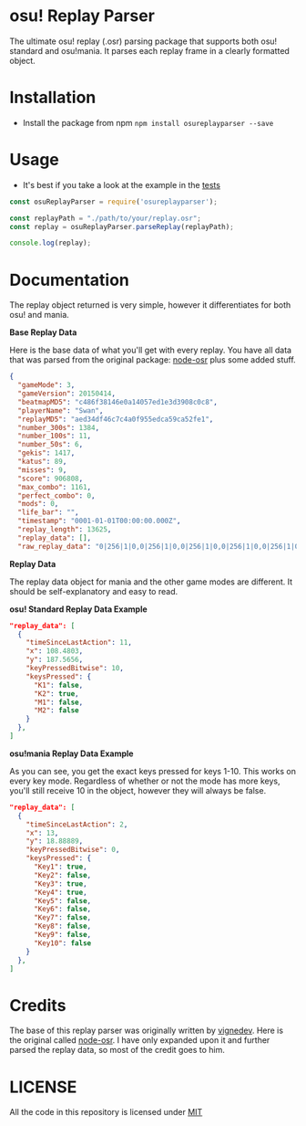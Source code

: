# osu! Replay Parser
The ultimate osu! replay (.osr) parsing package that supports both osu! standard and osu!mania. It parses each replay frame in a clearly formatted object.

# Installation
* Install the package from npm `npm install osureplayparser --save`

# Usage
* It's best if you take a look at the example in the [tests](https://github.com/Swan/osuReplayParser/blob/master/tests/test-suite.js)
```js
const osuReplayParser = require('osureplayparser');

const replayPath = "./path/to/your/replay.osr";
const replay = osuReplayParser.parseReplay(replayPath);

console.log(replay);
```

# Documentation
The replay object returned is very simple, however it differentiates for both osu! and mania.

**Base Replay Data**

Here is the base data of what you'll get with every replay. You have all data that was parsed from the original package: [node-osr](https://github.com/vignedev/node-osr) plus some added stuff.
```json
{
  "gameMode": 3,
  "gameVersion": 20150414,
  "beatmapMD5": "c486f38146e0a14057ed1e3d3908c0c8",
  "playerName": "Swan",
  "replayMD5": "aed34df46c7c4a0f955edca59ca52fe1",
  "number_300s": 1384,
  "number_100s": 11,
  "number_50s": 6,
  "gekis": 1417,
  "katus": 89,
  "misses": 9,
  "score": 906808,
  "max_combo": 1161,
  "perfect_combo": 0,
  "mods": 0,
  "life_bar": "",
  "timestamp": "0001-01-01T00:00:00.000Z",
  "replay_length": 13625,
  "replay_data": [],
  "raw_replay_data": "0|256|1|0,0|256|1|0,0|256|1|0,0|256|1|0,0|256|1|0,0|256|1|0,0|256|1|0,0|256|1|0,0|256|1|0,0|256|1|0,0|256|1|0...."
```

**Replay Data**

The replay data object for mania and the other game modes are different. It should be self-explanatory and easy to read.

**osu! Standard Replay Data Example**

```json
"replay_data": [
  {
    "timeSinceLastAction": 11,
    "x": 108.4803,
    "y": 187.5656,
    "keyPressedBitwise": 10,
    "keysPressed": {
      "K1": false,
      "K2": true,
      "M1": false,
      "M2": false
    }
  },
]
```    

**osu!mania Replay Data Example**

As you can see, you get the exact keys pressed for keys 1-10. This works on every key mode. Regardless of whether or not the mode has more keys, you'll still receive 10 in the object, however they will always be false.

```json
"replay_data": [
  {
    "timeSinceLastAction": 2,
    "x": 13,
    "y": 18.88889,
    "keyPressedBitwise": 0,
    "keysPressed": {
      "Key1": true,
      "Key2": false,
      "Key3": true,
      "Key4": true,
      "Key5": false,
      "Key6": false,
      "Key7": false,
      "Key8": false,
      "Key9": false,
      "Key10": false
    }
  },
]
```    

# Credits
The base of this replay parser was originally written by [vignedev](https://github.com/vignedev). Here is the original called [node-osr](https://github.com/vignedev/node-osr). I have only expanded upon it and further parsed the replay data, so most of the credit goes to him.

# LICENSE
All the code in this repository is licensed under [MIT](https://github.com/Swan/osuReplayParser/blob/master/LICENSE)
